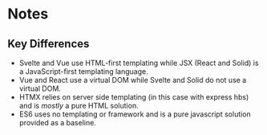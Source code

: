 # Notes

## Key Differences

- Svelte and Vue use HTML-first templating while JSX (React and Solid) is a JavaScript-first templating language.
- Vue and React use a virtual DOM while Svelte and Solid do not use a virtual DOM.
- HTMX relies on server side templating (in this case with express hbs) and is *mostly* a pure HTML solution.
- ES6 uses no templating or framework and is a pure javascript solution provided as a baseline.
